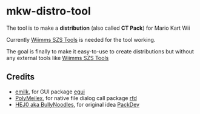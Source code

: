 # mkw-distro-tool

The tool is to make a **distribution** (also called **CT Pack**) for Mario Kart Wii

Currently [Wiimms SZS Tools](https://wiki.tockdom.com/wiki/Wiimms_SZS_Tools) is needed for the tool working.

The goal is finally to make it easy-to-use to create distributions but without any external tools like [Wiimms SZS Tools](https://wiki.tockdom.com/wiki/Wiimms_SZS_Tools)

## Credits

- [emilk](https://github.com/emilk), for GUI package [egui](https://github.com/emilk/egui)
- [PolyMeilex](https://github.com/PolyMeilex), for native file dialog call package [rfd](https://github.com/PolyMeilex/rfd)
- [HEJ0 aka BullyNoodles](https://github.com/HEJ0), for original idea [PackDev](https://github.com/HEJ0/PackDev)
